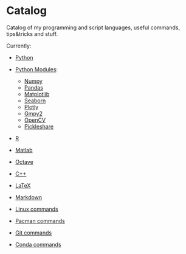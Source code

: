 # Catalog
Catalog of my programming and script languages, useful commands, tips&tricks and stuff.

Currently:

- [Python](./python-catalog)
- [Python Modules](./python-modules/):
  - [Numpy](./python-modules/python-numpy-catalog)
  - [Pandas](./python-modules/python-pandas-catalog)
  - [Matplotlib](./python-modules/python-matplotlib-catalog)
  - [Seaborn](./python-modules/python-seaborn-catalog)
  - [Plotly](./python-modules/python-plotly-catalog)
  - [Gmpy2](./python-modules/python-gmpy2-catalog)
  - [OpenCV](./python-modules/python-opencv-catalog)
  - [Pickleshare](./python-modules/python-pickleshare-catalog)

  

- [R](./r-catalog)
- [Matlab](./matlab-catalog)
- [Octave](./octave-catalog)

  

- [C++](./cpp-catalog)

  

- [LaTeX](./latex-catalog)
- [Markdown](./markdown-catalog.md)

  

- [Linux commands](./linux-catalog)
- [Pacman commands](./pacman-catalog)
- [Git commands](./git-catalog)
- [Conda commands](./conda-catalog.md)
